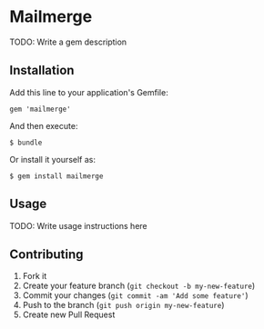 # Mailmerge

TODO: Write a gem description

## Installation

Add this line to your application's Gemfile:

    gem 'mailmerge'

And then execute:

    $ bundle

Or install it yourself as:

    $ gem install mailmerge

## Usage

TODO: Write usage instructions here

## Contributing

1. Fork it
2. Create your feature branch (`git checkout -b my-new-feature`)
3. Commit your changes (`git commit -am 'Add some feature'`)
4. Push to the branch (`git push origin my-new-feature`)
5. Create new Pull Request
